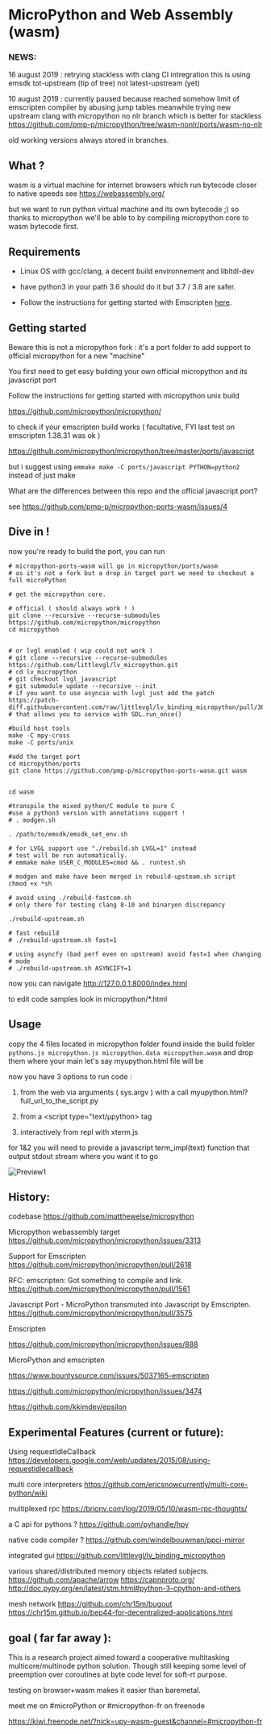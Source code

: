 # MicroPython and Web Assembly (wasm)

### NEWS:

16 august 2019 : retrying stackless with clang CI intregration
 this is using emsdk tot-upstream (tip of tree) not latest-upstream (yet)


10 august 2019 : currently paused because reached somehow limit of emscripten compiler by abusing jump tables
   meanwhile trying new upstream clang with micropython no nlr branch which is better for stackless
https://github.com/pmp-p/micropython/tree/wasm-nonlr/ports/wasm-no-nlr


old working versions always stored in branches.



## What ?

wasm is a virtual machine for internet browsers which run bytecode closer to native speeds
see https://webassembly.org/

but we want to run python virtual machine and its own bytecode ;) so thanks to micropython
we'll be able to by compiling micropython core to wasm bytecode first.



## Requirements

 - Linux OS with gcc/clang, a decent build environnement and libltdl-dev

 - have python3 in your path 3.6 should do it but 3.7 / 3.8 are safer.

 - Follow the instructions for getting started with Emscripten [here](http://kripken.github.io/emscripten-site/docs/getting_started/downloads.html).



## Getting started

Beware this is not a micropython fork :
 it's a port folder to add support to official micropython for a new "machine"


You first need to get easy building your own official micropython and its javascript port


Follow the instructions for getting started with micropython unix build

https://github.com/micropython/micropython/


to check if your emscripten build works ( facultative, FYI last test on emscripten 1.38.31 was ok )

https://github.com/micropython/micropython/tree/master/ports/javascript

but i suggest using ```emmake make -C ports/javascript PYTHON=python2``` instead of just make



What are the differences between this repo and the official javascript port?

see https://github.com/pmp-p/micropython-ports-wasm/issues/4


## Dive in !

now you're ready to build the port, you can run

```
# micropython-ports-wasm will go in micropython/ports/wasm
# as it's not a fork but a drop in target port we need to checkout a full microPython

# get the micropython core.

# official ( should always work ! )
git clone --recursive --recurse-submodules https://github.com/micropython/micropython
cd micropython


# or lvgl enabled ( wip could not work )
# git clone --recursive --recurse-submodules https://github.com/littlevgl/lv_micropython.git
# cd lv_micropython
# git checkout lvgl_javascript
# git submodule update --recursive --init
# if you want to use asyncio with lvgl just add the patch https://patch-diff.githubusercontent.com/raw/littlevgl/lv_binding_micropython/pull/30.diff
# that allows you to service with SDL.run_once()

#build host tools
make -C mpy-cross
make -C ports/unix

#add the target port
cd micropython/ports
git clone https://github.com/pmp-p/micropython-ports-wasm.git wasm


cd wasm

#transpile the mixed python/C module to pure C
#use a python3 version with annotations support !
# . modgen.sh

. /path/to/emsdk/emsdk_set_env.sh

# for LVGL support use "./rebuild.sh LVGL=1" instead
# test will be run automatically.
# emmake make USER_C_MODULES=cmod && . runtest.sh

# modgen and make have been merged in rebuild-upsteam.sh script
chmod +x *sh

# avoid using ./rebuild-fastcom.sh
# only there for testing clang 8-10 and binaryen discrepancy

./rebuild-upstream.sh

# fast rebuild
# ./rebuild-upstream.sh fast=1

# using asyncfy (bad perf even on upstream) avoid fast=1 when changing
# mode
# ./rebuild-upstream.sh ASYNCIFY=1

```

now you can navigate http://127.0.0.1:8000/index.html

to edit code samples look in micropython/*.html


## Usage


copy the 4 files located in micropython folder found inside the build folder
 ``pythons.js micropython.js micropython.data micropython.wasm``
and drop them where your main let's say myupython.html file will be

now you have 3 options to run code :

 1) from the web via arguments ( sys.argv ) with a call myupython.html?full_url_to_the_script.py

 2) from a <script type="text/µpython> tag

 3) interactively from repl with xterm.js


for 1&2 you will need to provide a javascript term_impl(text) function that output stdout stream where you want it to go



![Preview1](./docs/runtest.png)



## History:

codebase
https://github.com/matthewelse/micropython

Micropython webassembly target
https://github.com/micropython/micropython/issues/3313

Support for Emscripten
https://github.com/micropython/micropython/pull/2618

RFC: emscripten: Got something to compile and link.
https://github.com/micropython/micropython/pull/1561

Javascript Port - MicroPython transmuted into Javascript by Emscripten.
https://github.com/micropython/micropython/pull/3575

Emscripten

https://github.com/micropython/micropython/issues/888


MicroPython and emscripten

https://www.bountysource.com/issues/5037165-emscripten

https://github.com/micropython/micropython/issues/3474

https://github.com/kkimdev/epsilon



## Experimental Features (current or future):

Using requestIdleCallback
https://developers.google.com/web/updates/2015/08/using-requestidlecallback

multi core interpreters
https://github.com/ericsnowcurrently/multi-core-python/wiki

multiplexed rpc
https://brionv.com/log/2019/05/10/wasm-rpc-thoughts/

a C api for pythons ?
https://github.com/pyhandle/hpy


native code compiler ?
https://github.com/windelbouwman/ppci-mirror


integrated gui
https://github.com/littlevgl/lv_binding_micropython


various shared/distributed memory objects related subjects.
https://github.com/apache/arrow
https://capnproto.org/
http://doc.pypy.org/en/latest/stm.html#python-3-cpython-and-others

mesh network
https://github.com/chr15m/bugout
https://chr15m.github.io/bep44-for-decentralized-applications.html




## goal ( far far away ):


This is a research project aimed toward a cooperative multitasking multicore/multinode python solution.
Though still keeping some level of preemption over coroutines at byte code level for soft-rt purpose.


testing on browser+wasm makes it easier than baremetal.




meet me on  #microPython or #micropython-fr on freenode

https://kiwi.freenode.net/?nick=upy-wasm-guest&channel=#micropython-fr



#

